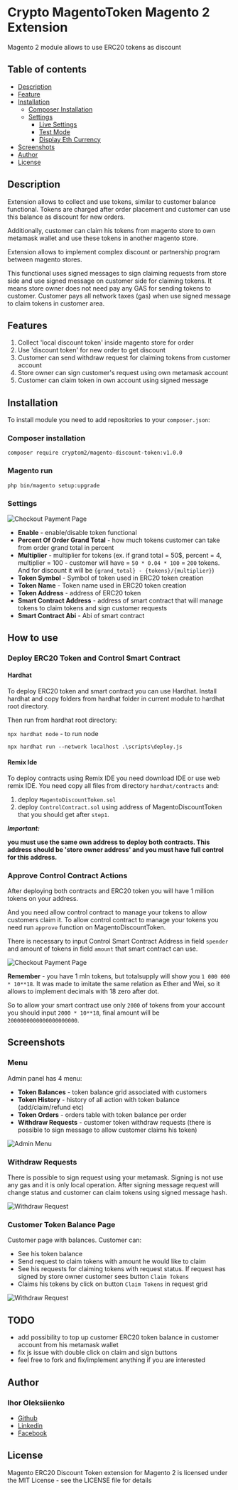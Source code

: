 # Crypto MagentoToken Magento 2 Extension

Magento 2 module allows to use ERC20 tokens as discount

## Table of contents

* [Description](#description)
* [Feature](#feature)
* [Installation](#installation)
  * [Composer Installation](#composer-installation)
  * [Settings](#settings)
    * [Live Settings](#live-settings)
    * [Test Mode](#test-mode)
    * [Display Eth Currency](#display-eth-currency)
* [Screenshots](#screenshots)
* [Author](#author)
* [License](#license)

## Description

Extension allows to collect and use tokens, similar to customer balance functional. Tokens are charged after order placement and customer can use this balance as discount for new orders.

Additionally, customer can claim his tokens from magento store to own metamask wallet and use these tokens in another magento store.

Extension allows to implement complex discount or partnership program between magento stores.

This functional uses signed messages to sign claiming requests from store side and use signed message on customer side for claiming tokens. It means store owner does not need pay any GAS for sending tokens to customer. Customer pays all network taxes (gas) when use signed message to claim tokens in customer area.

## Features

1) Collect 'local discount token' inside magento store for order
2) Use 'discount token' for new order to get discount
3) Customer can send withdraw request for claiming tokens from customer account
4) Store owner can sign customer's request using own metamask account
5) Customer can claim token in own account using signed message

## Installation

To install module you need to add repositories to your `composer.json`:

### Composer installation 

`composer require cryptom2/magento-discount-token:v1.0.0`

### Magento run

```angular2html
php bin/magento setup:upgrade
```

### Settings

![Checkout Payment Page](https://raw.githubusercontent.com/torys877/crypto-magento-discount-token/main/docs/settings.png)

- **Enable** - enable/disable token functional
- **Percent Of Order Grand Total** - how much tokens customer can take from order grand total in percent
- **Multiplier** - multiplier for tokens (ex. if grand total = 50$, percent = 4, multiplier = 100 - customer will have = `50 * 0.04 * 100` = `200` tokens. And for discount it will be `{grand_total} - {tokens}/{multiplier}`)
- **Token Symbol** - Symbol of token used in ERC20 token creation 
- **Token Name** - Token name used in ERC20 token creation
- **Token Address** - address of ERC20 token
- **Smart Contract Address** - address of smart contract that will manage tokens to claim tokens and sign customer requests
- **Smart Contract Abi** - Abi of smart contract

## How to use
### Deploy ERC20 Token and Control Smart Contract

#### Hardhat

To deploy ERC20 token and smart contract you can use Hardhat. Install hardhat and copy folders from hardhat folder in current module to hardhat root directory.

Then run from hardhat root directory:

`npx hardhat node` - to run node

`npx hardhat run --network localhost .\scripts\deploy.js`

#### Remix Ide

To deploy contracts using Remix IDE you need download IDE or use web remix IDE. You need copy all files from directory `hardhat/contracts` and:

1) deploy `MagentoDiscountToken.sol`
2) deploy `ControlContract.sol` using address of MagentoDiscountToken that you should get after `step1`.



***Important:*** 

**you must use the same own address to deploy both contracts. This address should be 'store owner address' and you must have full control for this address.**

### Approve Control Contract Actions

After deploying both contracts and ERC20 token you will have 1 million tokens on your address.

And you need allow control contract to manage your tokens to allow customers claim it. To allow control contract to manage your tokens you need run `approve` function on MagentoDiscountToken.

There is necessary to input Control Smart Contract Address in field `spender` and amount of tokens in field `amount` that smart contract can use.

![Checkout Payment Page](https://raw.githubusercontent.com/torys877/crypto-magento-discount-token/main/docs/approve.png)

**Remember** - you have 1 mln tokens, but totalsupply will show you `1 000 000 * 10**18`. It was made to imitate the same relation as Ether and Wei, so it allows to implement decimals with 18 zero after dot.

So to allow your smart contract use only `2000` of tokens from your account you should input `2000 * 10**18`, final amount will be `2000000000000000000000`.   

## Screenshots

### Menu

Admin panel has 4 menu:
- **Token Balances** - token balance grid associated with customers
- **Token History** - history of all action with token balance (add/claim/refund etc)
- **Token Orders** - orders table with token balance per order
- **Withdraw Requests** - customer token withdraw requests (there is possible to sign message to allow customer claims his token)

![Admin Menu](https://raw.githubusercontent.com/torys877/crypto-magento-discount-token/main/docs/admin_menu.png)

### Withdraw Requests

There is possible to sign request using your metamask. Signing is not use any gas and it is only local operation.
After signing message request will change status and customer can claim tokens using signed message hash.

![Withdraw Request](https://raw.githubusercontent.com/torys877/crypto-magento-discount-token/main/docs/admin_sign.png)


### Customer Token Balance Page
Customer page with balances. Customer can:

- See his token balance
- Send request to claim tokens with amount he would like to claim
- See his requests for claiming tokens with request status. If request has signed by store owner customer sees button `Claim Tokens`
- Claims his tokens by click on button `Claim Tokens` in request grid

![Withdraw Request](https://raw.githubusercontent.com/torys877/crypto-magento-discount-token/main/docs/customer_token_balance.png)

## TODO

- add possibility to top up customer ERC20 token balance in customer account from his metamask wallet
- fix js issue with double click on claim and sign buttons
- feel free to fork and fix/implement anything if you are interested 

## Author

### Ihor Oleksiienko

* [Github](https://github.com/torys877)
* [Linkedin](https://www.linkedin.com/in/igor-alekseyenko-77613726/)
* [Facebook](https://www.facebook.com/torysua/)

## License

Magento ERC20 Discount Token extension for Magento 2 is licensed under the MIT License - see the LICENSE file for details
